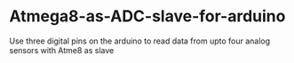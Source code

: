 Atmega8-as-ADC-slave-for-arduino
================================

Use three digital pins on the arduino to read data from upto four analog sensors with Atme8 as slave
